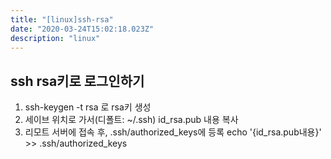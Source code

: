 ```yaml
---
title: "[linux]ssh-rsa"
date: "2020-03-24T15:02:18.023Z"
description: "linux"
---
```


## ssh rsa키로 로그인하기

1. ssh-keygen -t rsa 로 rsa키 생성
2. 세이브 위치로 가서(디폴트: ~/.ssh) id_rsa.pub 내용 복사
3. 리모트 서버에 접속 후, .ssh/authorized_keys에 등록
    echo '{id_rsa.pub내용}' >> .ssh/authorized_keys 
